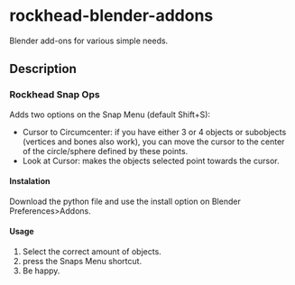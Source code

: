 # rockhead-blender-addons
Blender add-ons for various simple needs. 

## Description

### Rockhead Snap Ops
Adds two options on the Snap Menu (default Shift+S):

* Cursor to Circumcenter: if you have either 3 or 4 objects or subobjects (vertices and bones also work), you can move the cursor to the center of the circle/sphere defined by these points.
* Look at Cursor: makes the objects selected point towards the cursor.

#### Instalation
Download the python file and use the install option on Blender Preferences>Addons.

#### Usage
1. Select the correct amount of objects.
2. press the Snaps Menu shortcut.
3. Be happy.
